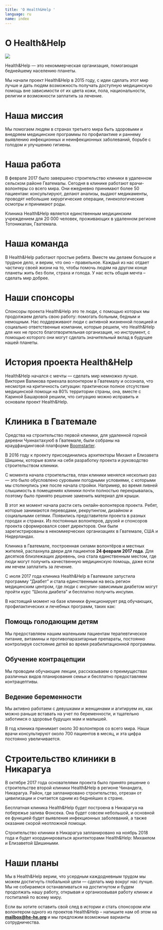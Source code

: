 ```yaml
---
title: 'О Health&Help '
language: ru
name: index
---
```

# О Health&Help

![](/uploads/001.jpg)

Health&Help — это некоммерческая организация, помогающая беднейшему населению планеты.

Мы начали проект Health&Help в 2015 году, с идеи сделать этот мир лучше и дать людям возможность получать доступную медицинскую помощь вне зависимости от их цвета кожи, пола, национальности, религии и возможности заплатить за лечение.

# Наша миссия

Мы помогаем людям в странах третьего мира быть здоровыми и внедряем медицинские программы по профилактике и раннему выявлению инфекционных и неинфекционных заболеваний, борьбе с голодом и улучшению гигиены.

# Наша работа

В феврале 2017 было завершено строительство клиники в удаленном сельском районе Гватемалы. Сегодня в клинике работают врачи-волонтеры со всего мира. Они ежедневно принимают более 50 пациентам: консультируют, делают анализы, выдают медикаменты, проводят небольшие хирургические операции, гинекологические осмотры и принимают роды.

Клиника Health&Help является единственным медицинским учреждением для 20 000 человек, проживающих в удаленном регионе Тотоникапан, Гватемала.

# Наша команда

В Health&Help работают простые ребята. Вместе мы делаем большое и трудное дело, и верим, что оно – правильное. Каждый из нас отдает частичку своей жизни на то, чтобы помочь людям на другом конце планеты жить без боли, страха и голода. У нас есть общая мечта – сделать мир добрее.

# Наши спонсоры

Спонсоры проекта Health&Help это те люди, с помощью которых мы продолжаем делать свою работу: помогать больным, бедным и немощным. Нас поддерживают люди с активной жизненной позицией и социально ответственные компании, которые решили, что Health&Help  для них не просто благотворительная организация, но инструмент, с помощью которого они могут сделать значительный вклад в будущее нашей планеты.

# История проекта Health&Help

Health&Help начался с мечты — сделать мир немножко лучше. Виктория Валикова приехала волонтером в Гватемалу и осознала, что несмотря на критичность ситуации: практически полное отсутствие медицинской помощи на 80% территории страны, она, вместе с Кариной Башаровой решили, что ситуацию можно исправить и основали проект Health&Help.

# Клиника в Гватемале

Средства на строительство первой клиники, для удаленной горной деревни Чуинахтахуюб в Гватемале, были собраны на краудфандинговой платформе [Boomstarter](https://boomstarter.ru/projects/463373/stroitelstvo_kliniki_na_krayu_zemli).

В 2016 году к проекту присоединились архитекторы Михаил и Елизавета Шишины, которые взяли на себя разработку проекта и руководство строительством клиники.

С момента начала строительства, план клиники менялся несколько раз — это было обусловлено суровыми погодными условиями, с которыми мы столкнулись уже после начала стройки. Например, во время ливней слышимость в помещениях клиники почти полностью перекрывалась, поэтому было принято решение заменить материал для крыши.

В этот же момент начала расти сеть онлайн-волонтеров проекта. Ребят, которые занимаются переводами, рекрутингом, дизайном и социальными сетями. Появились представители проекта в разных городах и странах. Из постоянных волонтеров, друзей и спонсоров проекта сформировался совет директоров. Они были зарегистрированы в некоммерческих организациях в Гватемале, США и Нидерландах.

Клиника в Гватемале, построенная силами волонтёров и местных жителей, распахнула двери для пациентов **24 февраля 2017 года**. Для десятков близлежащих деревень, она стала единственным местом, где люди могут получить качественную медицинскую помощь, даже если им нечем заплатить за лечение.

С июля 2017 года клиника Health&Help в Гватемале запустила программу “Диабет” и стала единственным на весь регион медицинским центром, где люди с инсулин-зависимым диабетом могут пройти курс “Школа диабета” и бесплатно получить инсулин.

В настоящий момент на базе клиники функционирует ряд обучающих, профилактических и лечебных программ, таких как:

## Помощь голодающим детям

Мы предоставляем нашим маленьким пациентам терапевтическое питание, витамины и противопаразитарные препараты, постоянно контролируя состояние детей во время реабилитационной программы.

## Обучение контрацепции

Мы проводим обучающие лекции,  рассказываем о преимуществах различных видов планирования семьи и бесплатно предоставляем контрацептивы.

## Ведение беременности

Мы активно работаем с девушками и женщинами и агитируем их, как можно раньше вставать на учет по беременности, и тщательно заботимся о здоровье будущих мам и малышей.

В год клиника принимает около 30 волонтеров со всего мира. Наши врачи консультируют около 700 пациентов в месяц, и эта цифра постоянно увеличивается.

# Строительство клиники в Никарагуа

В октябре 2017 года основателями проекта было принято решение о строительстве второй клиники Health&Help в регионе Чинандега, Никарагуа. Район, где запланировано строительство, отрезан от цивилизации и считается одним из беднейших в стране.

Бесплатная клиника Health&Help будет построена в Никарагуа на побережье залива Фонсека. Она будет совсем небольшой, и основной ее функцией будет выявления инфекционных заболеваний, а также оказание скорой неотложной помощи.

Строительство клиники в Никарагуа запланировано на ноябрь 2018 года и будет координироваться архитекторами Health&Help: Михаилом и Елизаветой Шишиными.

# Наши планы

Мы в Health&Help верим, что усердным каждодневным трудом мы можем достигнуть глобальной цели — сделать мир вокруг нас лучше. Мы не собираемся останавливаться на достигнутом и будем продолжать нашу работу, открывая и организовывая работу клиник и госпиталей по всему миру.

Если вы хотите оставить свой след в истории и стать спонсором или волонтером одного из проектов Health&Help – напишите нам об этом на **mailbox@he-he.org** и мы предложим возможные варианты сотрудничества.
